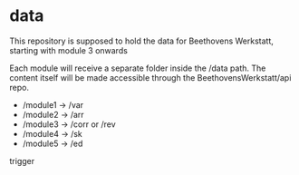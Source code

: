 # data
This repository is supposed to hold the data for Beethovens Werkstatt, starting
with module 3 onwards

Each module will receive a separate folder inside the /data path. The content itself will be made accessible through the BeethovensWerkstatt/api repo. 

* /module1 -> /var
* /module2 -> /arr
* /module3 -> /corr or /rev
* /module4 -> /sk
* /module5 -> /ed

trigger

